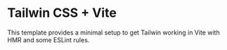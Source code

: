 # Tailwin CSS + Vite

This template provides a minimal setup to get Tailwin working in Vite with HMR and some ESLint rules.
